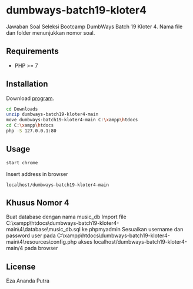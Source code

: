 # dumbways-batch19-kloter4
Jawaban Soal Seleksi Bootcamp DumbWays Batch 19 Kloter 4.
Nama file dan folder menunjukkan nomor soal.

## Requirements

* PHP >= 7


## Installation

Download [program](https://codeload.github.com/ezaaputra/dumbways-batch19-kloter4/zip/main).

```bash
cd Downloads
unzip dumbways-batch19-kloter4-main
move dumbways-batch19-kloter4-main C:\xampp\htdocs
cd C:\xampp\htdocs
php -S 127.0.0.1:80
```


## Usage

```bash
start chrome
```

Insert address in browser

```
localhost/dumbways-batch19-kloter4-main
```


## Khusus Nomor 4

Buat database dengan nama music_db
Import file C:\xampp\htdocs\dumbways-batch19-kloter4-main\4\database\music_db.sql ke phpmyadmin
Sesuaikan username dan password user pada C:\xampp\htdocs\dumbways-batch19-kloter4-main\4\resources\config.php
akses localhost/dumbways-batch19-kloter4-main/4 pada browser



## License

Eza Ananda Putra
